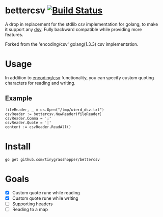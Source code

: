 bettercsv [![Build Status](https://travis-ci.org/tinygrasshopper/bettercsv.svg)](https://travis-ci.org/tinygrasshopper/bettercsv)
=========

A drop in replacement for the stdlib csv implementation for golang, to make it support any [dsv](http://en.wikipedia.org/wiki/Delimiter-separated_values). Fully backward compatible while providing more features.

Forked from the 'encoding/csv' golang(1.3.3) csv implementation. 

# Usage
In addition to [encoding/csv](http://golang.org/pkg/encoding/csv/) functionality, you can specify custom quoting characters for reading and writing. 

## Example
```
fileReader, _ = os.Open("/tmp/wierd_dsv.txt")
csvReader := bettercsv.NewReader(fileReader)
csvReader.Comma = ';'
csvReader.Quote = '|'
content := csvReader.ReadAll()
```


# Install

`go get github.com/tinygrasshopper/bettercsv`


# Goals
- [x] Custom quote rune while reading
- [x] Custom quote rune while writing
- [ ] Supporting headers
- [ ] Reading to a map
